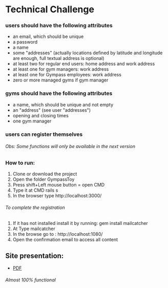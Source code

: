 # Technical Challenge #



### users should have the following attributes ###
* an email, which should be unique
* a password
* a name
* some "addresses" (actually locations defined by latitude and longitude are enough, full textual address is optional)
* at least two for regular end users: home address and work address
* at least one for gym managers: work address
* at least one for Gympass employees: work address
* zero or more managed gyms if gym manager


###	gyms should have the following attributes ###

* a name, which should be unique and not empty 
* an "address" (see user "addresses")
* opening and closing times
* one gym manager 
 
 
### users can register themselves ###


 
 
###### Obs: Some functions will only be available in the next version 


### How to run: ###

1. Clone or download the project
2. Open the folder GympassToy
3. Press shift+Left mouse button = open CMD
4. Type it at CMD rails s 
5. In the browser type http://localhost:3000/


###### To complete the registration ######

1. If it has not installed install it by running:   gem install mailcatcher
2. At Type mailcatcher
3. In the browse go to : http://localhost:1080/
4. Open the confirmation email to access all content


## Site presentation: ##

* [PDF](https://1drv.ms/b/s!AqysHlKEcnBOkyv0CW0ZOWvzZD6C)


###### Almost 100% functional 



